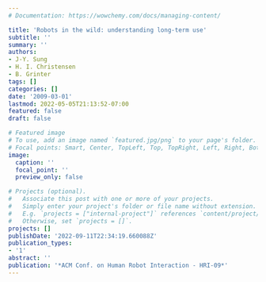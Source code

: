 ```yaml
---
# Documentation: https://wowchemy.com/docs/managing-content/

title: 'Robots in the wild: understanding long-term use'
subtitle: ''
summary: ''
authors:
- J-Y. Sung
- H. I. Christensen
- B. Grinter
tags: []
categories: []
date: '2009-03-01'
lastmod: 2022-05-05T21:13:52-07:00
featured: false
draft: false

# Featured image
# To use, add an image named `featured.jpg/png` to your page's folder.
# Focal points: Smart, Center, TopLeft, Top, TopRight, Left, Right, BottomLeft, Bottom, BottomRight.
image:
  caption: ''
  focal_point: ''
  preview_only: false

# Projects (optional).
#   Associate this post with one or more of your projects.
#   Simply enter your project's folder or file name without extension.
#   E.g. `projects = ["internal-project"]` references `content/project/deep-learning/index.md`.
#   Otherwise, set `projects = []`.
projects: []
publishDate: '2022-09-11T22:34:19.660088Z'
publication_types:
- '1'
abstract: ''
publication: '*ACM Conf. on Human Robot Interaction - HRI-09*'
---
```

